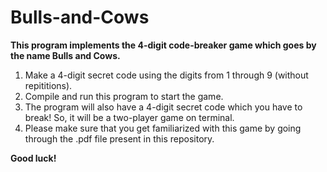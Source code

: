# Bulls-and-Cows
<b> This program implements the 4-digit code-breaker game which goes by the name Bulls and Cows. </b>

1. Make a 4-digit secret code using the digits from 1 through 9 (without repititions). <br>
2. Compile and run this program to start the game. <br>
3. The program will also have a 4-digit secret code which you have to break! So, it will be a two-player game on terminal.
4. Please make sure that you get familiarized with this game by going through the .pdf file present in this repository.

<b> Good luck! <b>

